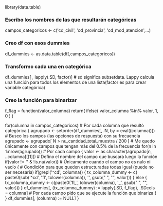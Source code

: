 library(data.table)

### Escribo los nombres de las que resultarán categóricas
campos_categoricos <- c('cd_civil', 'cd_provincia', 'cd_mod_atencion',...)

### Creo df con esos dummies
df_dummies <- as.data.table(df[,campos_categoricos])

### Transformo cada una en categórica
df_dummies[ , lapply(.SD, factor)] # sd significa subsetdata. Lappy calcula una función para todos los elementos de una lista(factor es para crear variable categórica)  

### Creo la función para binarizar
f_flag = function(valor_columna) return( ifelse( valor_columna %in% valor, 1, 0 ) )

for(columna in campos_categoricos) # Por cada columna que resultó categórica
{
  agrupado <- setorder(df_dummies[, .N, by = eval((columna))]) # Busco los campos (las opciones de respuesta) con su frecuencia
  agrupado <- agrupado[ N > nu_cantidad_total_muestra / 200 ] # Me quedo únicamente con campos que tengan más del 0.5% de la frecuencia
  for(n in 1:nrow(agrupado)) # Por cada campo
  {
    valor <- as.character(agrupado[n, ..columna][[1]]) # Defino el nombre del campo que buscará luego la función
    if(valor != '' & !is.na(valor)) # Únicamente cuando el campo no es nulo ni vacío
    {
      # Condición para que queden estructuradas todas igual (puede no ser necesaria)
      if(grepl('^cd', columna)) 
      {
        tx_columna_dummy <- c( paste0(sub('^cd', 'fl', tolower(columna)), '', gsub(" ", "", valor)))
      } else
      {
        tx_columna_dummy <- c(paste0('fl_', tolower(columna), '_', gsub(" ", "", valor)))
      }
      df_dummies[, (tx_columna_dummy) := lapply(.SD, f_flag), .SDcols = columna] # Por cada campo pido que se ejecute la función que binariza
    }
  }
  df_dummies[, (columna) := NULL]
}
